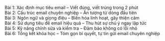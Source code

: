 Bài 1: Xác định mục tiêu email – Viết đúng, viết trúng trong 2 phút  
Bài 2: Cấu trúc email chuyên nghiệp – Ấn tượng từ dòng đầu tiên  
Bài 3: Ngôn ngữ và giọng điệu – Biến hóa linh hoạt, gây thiện cảm  
Bài 4: Sử dụng tiêu đề email hiệu quả – Thu hút sự chú ý ngay lập tức  
Bài 5: Kỹ năng chỉnh sửa và kiểm tra – Đảm bảo không có lỗi nhỏ  
Bài 6: Tổng kết khóa học – Tóm gọn bí quyết, tự tin gửi email chuyên nghiệp
